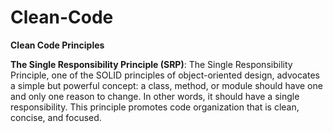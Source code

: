 # Clean-Code

**Clean Code Principles**

**The Single Responsibility Principle (SRP)**: 
The Single Responsibility Principle, one of the SOLID principles of object-oriented design, advocates a simple but powerful concept: a class, method, or module should have one and only one reason to change. In other words, it should have a single responsibility. This principle promotes code organization that is clean, concise, and focused.
